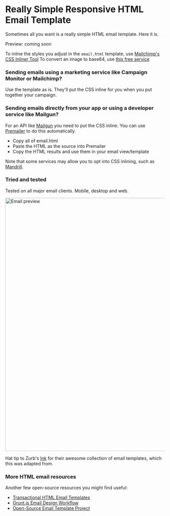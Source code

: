 # Really Simple Responsive HTML Email Template

Sometimes all you want is a really simple HTML email template. Here it is.

Preview: coming soon

To inline the styles you adjust in the `email.html` template, use [Mailchimp's CSS Inliner Tool](http://templates.mailchimp.com/resources/inline-css/)
To convert an image to base64, use [this free service](https://www.base64-image.de/)

### Sending emails using a marketing service like Campaign Monitor or Mailchimp?

Use the template as is. They'll put the CSS inline for you when you put together your campaign.


### Sending emails directly from your app or using a developer service like Mailgun?

For an API like [Mailgun](http://www.mailgun.com)  you need to put the CSS inline. You can use [Premailer](http://premailer.dialect.ca/) to do this automatically.

* Copy all of email.html
* Paste the HTML as the source into Premailer
* Copy the HTML results and use them in your email view/template

Note that some services may allow you to opt into CSS inlining, such as
[Mandrill](http://help.mandrill.com/entries/24460141-Does-Mandrill-inline-CSS-automatically-).

### Tried and tested

Tested on all major email clients. Mobile, desktop and web. 

<img src="http://i.imgur.com/TtYvCTr.jpg" alt="Email preview" width="800">

Hat tip to Zurb's [Ink](http://zurb.com/ink/) for their awesome collection of email templates, which this was adapted from.

### More HTML email resources

Another few open-source resources you might find useful:

* [Transactional HTML Email Templates](https://github.com/mailgun/transactional-email-templates)
* [Grunt.js Email Design Workflow](https://github.com/leemunroe/grunt-email-design)
* [Open-Source Email Template Project](https://github.com/sendwithus/templates)
